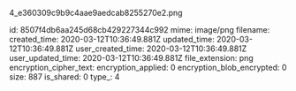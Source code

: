 4_e360309c9b9c4aae9aedcab8255270e2.png

id: 8507f4db6aa245d68cb429227344c992
mime: image/png
filename: 
created_time: 2020-03-12T10:36:49.881Z
updated_time: 2020-03-12T10:36:49.881Z
user_created_time: 2020-03-12T10:36:49.881Z
user_updated_time: 2020-03-12T10:36:49.881Z
file_extension: png
encryption_cipher_text: 
encryption_applied: 0
encryption_blob_encrypted: 0
size: 887
is_shared: 0
type_: 4